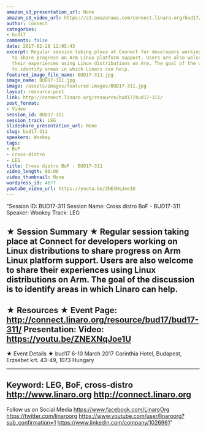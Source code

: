 ```yaml
---
amazon_s3_presentation_url: None
amazon_s3_video_url: https://s3.amazonaws.com/connect.linaro.org/bud17/Videos/Wednesday/Bud17-311%20Cross%20distro%20BoF.mp4
author: connect
categories:
- bud17
comments: false
date: 2017-02-28 12:05:43
excerpt: Regular session taking place at Connect for developers working on Linux distributions
  to share progress on Arm Linux platform support. Users are also welcome to share
  their experiences using Linux distributions on Arm. The goal of the discussion is
  to identify areas in which Linaro can help.
featured_image_file_name: BUD17-311.jpg
image_name: BUD17-311.jpg
image: /assets/images/featured-images/BUD17-311.jpg
layout: resource-post
link: http://connect.linaro.org/resource/bud17/bud17-311/
post_format:
- Video
session_id: BUD17-311
session_track: LEG
slideshare_presentation_url: None
slug: bud17-311
speakers: Wookey
tags:
- BoF
- cross-distro
- LEG
title: Cross distro BoF - BUD17-311
video_length: 00:00
video_thumbnail: None
wordpress_id: 4677
youtube_video_url: https://youtu.be/ZNEXNqJoe1U
---
```


"Session ID: BUD17-311
Session Name: Cross distro BoF - BUD17-311
Speaker: Wookey
Track: LEG


★ Session Summary ★
Regular session taking place at Connect for developers working on Linux distributions to share progress on Arm Linux platform support. Users are also welcome to share their experiences using Linux distributions on Arm. The goal of the discussion is to identify areas in which Linaro can help.
---------------------------------------------------
★ Resources ★
Event Page: http://connect.linaro.org/resource/bud17/bud17-311/
Presentation:
Video: https://youtu.be/ZNEXNqJoe1U
 ---------------------------------------------------

★ Event Details ★
bud17
6-10 March 2017
Corinthia Hotel, Budapest,
Erzsébet krt. 43-49,
1073 Hungary

---------------------------------------------------
Keyword: LEG, BoF, cross-distro
http://www.linaro.org
http://connect.linaro.org
---------------------------------------------------
Follow us on Social Media
https://www.facebook.com/LinaroOrg
https://twitter.com/linaroorg
https://www.youtube.com/user/linaroorg?sub_confirmation=1
https://www.linkedin.com/company/1026961"
